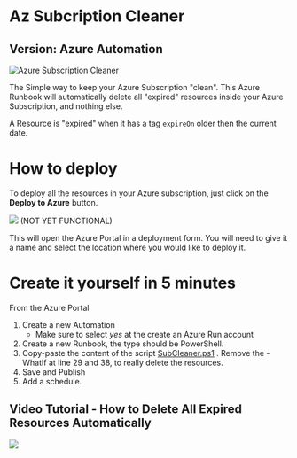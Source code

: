 # Az Subcription Cleaner

## Version: Azure Automation

![Azure Subscription Cleaner](https://github.com/FBoucher/AzSubcriptionCleaner/blob/master/medias/AzSubscriptionCleaner.png?raw=true)

The Simple way to keep your Azure Subscription "clean". This Azure Runbook will automatically delete all "expired" resources inside your Azure Subscription, and nothing else.

A Resource is "expired" when it has a tag `expireOn` older then the current date.

# How to deploy

To deploy all the resources in your Azure subscription, just click on the **Deploy to Azure** button.

<a href="https://portal.azure.com/#create/Microsoft.Template/uri/https%3A%2F%2Fraw.githubusercontent.com%2FFBoucher%2FAzSubcriptionCleaner%2Fmaster%2Fdeployment%2FdeployFuncAzure.json?WT.mc_id=azsubcleaner-github-frbouche" target="_blank"><img src="https://azuredeploy.net/deploybutton.png"/></a> (NOT YET FUNCTIONAL)

This will open the Azure Portal in a deployment form. You will need to give it a name and select the location where you would like to deploy it. 

# Create it yourself in 5 minutes

From the Azure Portal

1. Create a new Automation
    - Make sure to select *yes* at the create an Azure Run account
1. Create a new Runbook, the type should be PowerShell.
1. Copy-paste the content of the script [SubCleaner.ps1](SubCleaner.ps1)
    . Remove the -WhatIf at line 29 and 38, to really delete the resources. 
1. Save and Publish
1. Add a schedule.


## Video Tutorial - How to Delete All Expired Resources Automatically

<a href="https://www.youtube.com/watch?v=7WomkaZWh5w" target="blank"><img src="https://thepracticaldev.s3.amazonaws.com/i/fw03128nwdr5qc4yfwkm.png"/></a>
